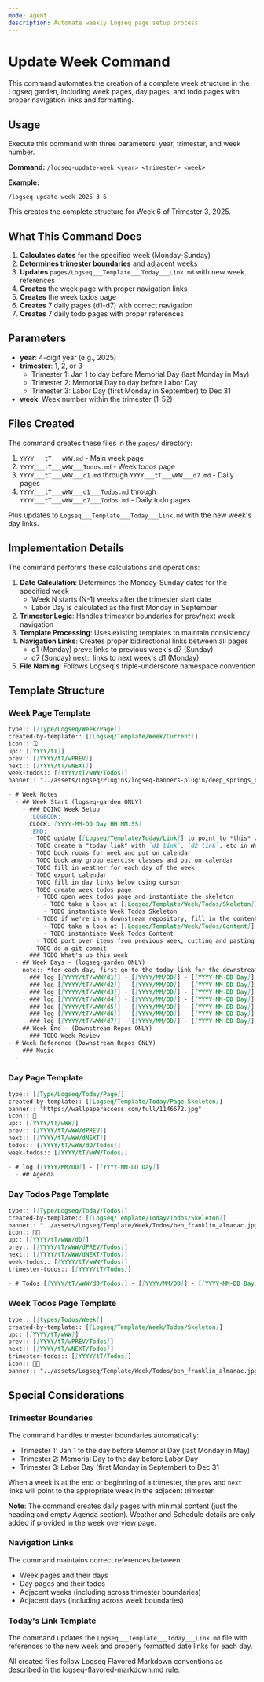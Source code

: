 ```yaml
---
mode: agent
description: Automate weekly Logseq page setup process
---
```

# Update Week Command

This command automates the creation of a complete week structure in the Logseq garden, including week pages, day pages, and todo pages with proper navigation links and formatting.

## Usage

Execute this command with three parameters: year, trimester, and week number.

**Command:** `/logseq-update-week <year> <trimester> <week>`

**Example:**
```
/logseq-update-week 2025 3 6
```
This creates the complete structure for Week 6 of Trimester 3, 2025.

## What This Command Does

1. **Calculates dates** for the specified week (Monday-Sunday)
2. **Determines trimester boundaries** and adjacent weeks
3. **Updates** `pages/Logseq___Template___Today___Link.md` with new week references
4. **Creates** the week page with proper navigation links
5. **Creates** the week todos page
6. **Creates** 7 daily pages (d1-d7) with correct navigation
7. **Creates** 7 daily todo pages with proper references

## Parameters

- **year**: 4-digit year (e.g., 2025)
- **trimester**: 1, 2, or 3
  - Trimester 1: Jan 1 to day before Memorial Day (last Monday in May)
  - Trimester 2: Memorial Day to day before Labor Day
  - Trimester 3: Labor Day (first Monday in September) to Dec 31
- **week**: Week number within the trimester (1-52)

## Files Created

The command creates these files in the `pages/` directory:

1. `YYYY___tT___wWW.md` - Main week page
2. `YYYY___tT___wWW___Todos.md` - Week todos page
3. `YYYY___tT___wWW___d1.md` through `YYYY___tT___wWW___d7.md` - Daily pages
4. `YYYY___tT___wWW___d1___Todos.md` through `YYYY___tT___wWW___d7___Todos.md` - Daily todo pages

Plus updates to `Logseq___Template___Today___Link.md` with the new week's day links.

## Implementation Details

The command performs these calculations and operations:

1. **Date Calculation**: Determines the Monday-Sunday dates for the specified week
   - Week N starts (N-1) weeks after the trimester start date
   - Labor Day is calculated as the first Monday in September
2. **Trimester Logic**: Handles trimester boundaries for prev/next week navigation
3. **Template Processing**: Uses existing templates to maintain consistency
4. **Navigation Links**: Creates proper bidirectional links between all pages
   - d1 (Monday) prev:: links to previous week's d7 (Sunday)
   - d7 (Sunday) next:: links to next week's d1 (Monday)
5. **File Naming**: Follows Logseq's triple-underscore namespace convention

## Template Structure

### Week Page Template
```markdown
type:: [[Type/Logseq/Week/Page]]
created-by-template:: [[Logseq/Template/Week/Current]]
icon:: 🗓️
up:: [[YYYY/tT]]
prev:: [[YYYY/tT/wPREV]]
next:: [[YYYY/tT/wNEXT]]
week-todos:: [[YYYY/tT/wWW/Todos]]
banner:: "../assets/Logseq/Plugins/logseq-banners-plugin/deep_springs_cow_camp_01.jpg"

- # Week Notes
  - ## Week Start (logseq-garden ONLY)
    - ### DOING Week Setup
      :LOGBOOK:
      CLOCK: [YYYY-MM-DD Day HH:MM:SS]
      :END:
      - TODO update [[Logseq/Template/Today/Link]] to point to *this* week, and fill in all the days as well
      - TODO create a "today link" with `d1 link`, `d2 link`, etc in Week Days below
      - TODO book rooms for week and put on calendar
      - TODO book any group exercise classes and put on calendar
      - TODO fill in weather for each day of the week
      - TODO export calendar
      - TODO fill in day links below using cursor
      - TODO create week todos page
        - TODO open week todos page and instantiate the skeleton
          - TODO take a look at [[Logseq/Template/Week/Todos/Skeleton]]
          - TODO instantiate Week Todos Skeleton
        - TODO if we're in a downstream repository, fill in the content of the week todos page
          - TODO take a look at [[Logseq/Template/Week/Todos/Content]]
          - TODO instantiate Week Todos Content
        - TODO port over items from previous week, cutting and pasting
      - TODO do a git commit
    - ### TODO What's up this week
  - ## Week Days - (logseq-garden ONLY)
    note:: *for each day, first go to the today link for the downstream Logseq repo and fill it out, then use `Today Link` template, and inside that log entry, use [[Logseq/Template/Today/Setup Checklist]] template*
    - ### log [[YYYY/tT/wWW/d1]] - [[YYYY/MM/DD]] - [[YYYY-MM-DD Day]]
    - ### log [[YYYY/tT/wWW/d2]] - [[YYYY/MM/DD]] - [[YYYY-MM-DD Day]]
    - ### log [[YYYY/tT/wWW/d3]] - [[YYYY/MM/DD]] - [[YYYY-MM-DD Day]]
    - ### log [[YYYY/tT/wWW/d4]] - [[YYYY/MM/DD]] - [[YYYY-MM-DD Day]]
    - ### log [[YYYY/tT/wWW/d5]] - [[YYYY/MM/DD]] - [[YYYY-MM-DD Day]]
    - ### log [[YYYY/tT/wWW/d6]] - [[YYYY/MM/DD]] - [[YYYY-MM-DD Day]]
    - ### log [[YYYY/tT/wWW/d7]] - [[YYYY/MM/DD]] - [[YYYY-MM-DD Day]]
  - ## Week End - (Downstream Repos ONLY)
    - ### TODO Week Review
- # Week Reference (Downstream Repos ONLY)
  - ### Music
  -
```

### Day Page Template
```markdown
type:: [[Type/Logseq/Today/Page]]
created-by-template:: [[Logseq/Template/Today/Page Skeleton]]
banner:: "https://wallpaperaccess.com/full/1146672.jpg"
icon:: 📖
up:: [[YYYY/tT/wWW]]
prev:: [[YYYY/tT/wWW/dPREV]]
next:: [[YYYY/tT/wWW/dNEXT]]
todos:: [[YYYY/tT/wWW/dD/Todos]]
week-todos:: [[YYYY/tT/wWW/Todos]]

- # log [[YYYY/MM/DD]] - [[YYYY-MM-DD Day]]
  - ## Agenda
```

### Day Todos Page Template
```markdown
type:: [[Type/Logseq/Today/Todos]]
created-by-template:: [[Logseq/Template/Today/Todos/Skeleton]]
banner:: "../assets/Logseq/Template/Week/Todos/ben_franklin_almanac.jpg"
icon:: 📅✅
up:: [[YYYY/tT/wWW/dD]]
prev:: [[YYYY/tT/wWW/dPREV/Todos]]
next:: [[YYYY/tT/wWW/dNEXT/Todos]]
week-todos:: [[YYYY/tT/wWW/Todos]]
trimester-todos:: [[YYYY/tT/Todos]]

- # Todos [[YYYY/tT/wWW/dD/Todos]] - [[YYYY/MM/DD]] - [[YYYY-MM-DD Day]]
```

### Week Todos Page Template
```markdown
type:: [[types/Todos/Week]]
created-by-template:: [[Logseq/Template/Week/Todos/Skeleton]]
up:: [[YYYY/tT/wWW]]
prev:: [[YYYY/tT/wPREV/Todos]]
next:: [[YYYY/tT/wNEXT/Todos]]
trimester-todos:: [[YYYY/tT/Todos]]
icon:: 📅✅
banner:: "../assets/Logseq/Template/Week/Todos/ben_franklin_almanac.jpg"
```

## Special Considerations

### Trimester Boundaries
The command handles trimester boundaries automatically:
- Trimester 1: Jan 1 to the day before Memorial Day (last Monday in May)
- Trimester 2: Memorial Day to the day before Labor Day
- Trimester 3: Labor Day (first Monday in September) to Dec 31

When a week is at the end or beginning of a trimester, the `prev` and `next` links will point to the appropriate week in the adjacent trimester.

**Note**: The command creates daily pages with minimal content (just the heading and empty Agenda section). Weather and Schedule details are only added if provided in the week overview page.

### Navigation Links
The command maintains correct references between:
- Week pages and their days
- Day pages and their todos
- Adjacent weeks (including across trimester boundaries)
- Adjacent days (including across week boundaries)

### Today's Link Template
The command updates the `Logseq___Template___Today___Link.md` file with references to the new week and properly formatted date links for each day.

All created files follow Logseq Flavored Markdown conventions as described in the logseq-flavored-markdown.md rule.
